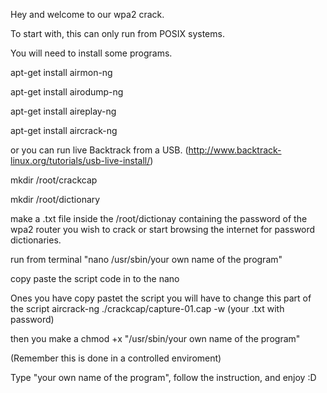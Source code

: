Hey and welcome to our wpa2 crack.

To start with, this can only run from POSIX systems.

You will need to install some programs.

apt-get install airmon-ng

apt-get install airodump-ng

apt-get install aireplay-ng

apt-get install aircrack-ng

or you can run live Backtrack from a USB. (http://www.backtrack-linux.org/tutorials/usb-live-install/)

mkdir /root/crackcap

mkdir /root/dictionary

make a .txt file inside the /root/dictionay containing the password of the wpa2 router you wish to crack or start browsing the internet for password dictionaries.

run from terminal "nano /usr/sbin/your own name of the program"

copy paste the script code in to the nano

Ones you have copy pastet the script you will have to change this part of the script 
aircrack-ng ./crackcap/capture-01.cap -w (your .txt with password)

then you make a chmod +x "/usr/sbin/your own name of the program"

(Remember this is done in a controlled enviroment)

Type "your own name of the program", follow the instruction, and enjoy :D